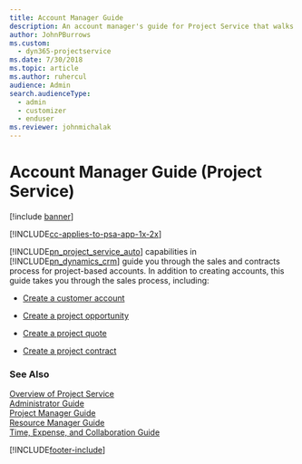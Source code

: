 ```yaml
---
title: Account Manager Guide
description: An account manager's guide for Project Service that walks through the sales and contracts process for project-based accounts
author: JohnPBurrows
ms.custom: 
  - dyn365-projectservice
ms.date: 7/30/2018
ms.topic: article
ms.author: ruhercul
audience: Admin
search.audienceType: 
  - admin
  - customizer
  - enduser
ms.reviewer: johnmichalak
---
```

# Account Manager Guide (Project Service)

[!include [banner](../includes/psa-now-project-operations.md)]

[!INCLUDE[cc-applies-to-psa-app-1x-2x](../includes/cc-applies-to-psa-app-1x-2x.md)]

[!INCLUDE[pn_project_service_auto](../includes/pn-project-service-auto.md)] capabilities in [!INCLUDE[pn_dynamics_crm](../includes/pn-dynamics-crm.md)] guide you through the sales and contracts process for project-based accounts. In addition to creating accounts, this guide takes you through the sales process, including:  
  
-   [Create a customer account](../psa/create-customer-account.md)  
  
-   [Create a project opportunity](../psa/create-project-opportunity.md)  
  
-   [Create a project quote](../psa/create-project-quote.md)  
  
-   [Create a project contract](../psa/create-project-contract.md)  
  
  
### See Also  
 [Overview of Project Service](../psa/overview.md)   
 [Administrator Guide](../psa/admin-guide.md)   
 [Project Manager Guide](../psa/project-manager-guide.md)   
 [Resource Manager Guide](../psa/resource-manager-guide.md)   
 [Time, Expense, and Collaboration Guide](../psa/time-expense-collaboration-guide.md)


[!INCLUDE[footer-include](../includes/footer-banner.md)]
